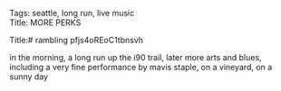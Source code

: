 Tags: seattle, long run, live music  
Title: MORE PERKS
  
Title:# rambling pfjs4oREoC1tbnsvh  
  
in the morning, a long run up the i90 trail, later more arts and blues, including a very fine performance by mavis staple, on a vineyard, on a sunny day  
